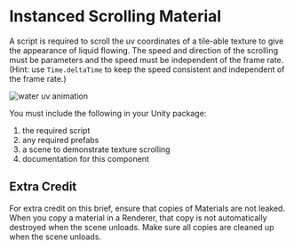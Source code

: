 # Instanced Scrolling Material

A script is required to scroll the uv coordinates of a tile-able texture to give the appearance of liquid flowing. The speed and direction of the scrolling must be parameters and the speed must be independent of the frame rate. (Hint: use `Time.deltaTime` to keep the speed consistent and independent of the frame rate.)

![water uv animation](https://danlaukat.files.wordpress.com/2014/12/waterfall.gif)

You must include the following in your Unity package:

1. the required script
2. any required prefabs
3. a scene to demonstrate texture scrolling
4. documentation for this component

## Extra Credit

For extra credit on this brief, ensure that copies of Materials are not leaked. When you copy a material in a Renderer, that copy is not automatically destroyed when the scene unloads. Make sure all copies are cleaned up when the scene unloads.
